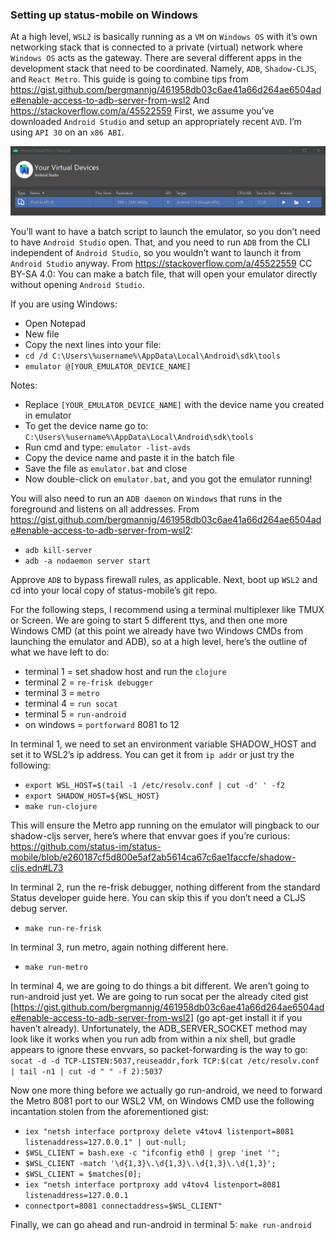 ### Setting up status-mobile on Windows

At a high level, `WSL2` is basically running as a `VM` on `Windows OS` with it’s own networking stack that is 
connected to a private (virtual) network where `Windows OS` acts as the gateway.
There are several different apps in the development stack that need to be coordinated. 
Namely, `ADB`, `Shadow-CLJS`, and `React Metro`.
This guide is going to combine tips from 
https://gist.github.com/bergmannjg/461958db03c6ae41a66d264ae6504ade#enable-access-to-adb-server-from-wsl2
And
https://stackoverflow.com/a/45522559
First, we assume you’ve downloaded `Android Studio` and setup an appropriately recent `AVD`. 
I’m using `API 30` on an `x86 ABI`. 

![images/windows-setup/avd-screenshot.png](images/windows-setup/avd-screenshot.png)

You’ll want to have a batch script to launch the emulator, so you don’t need to have `Android Studio` open. 
That, and you need to run `ADB` from the CLI independent of `Android Studio`, so you wouldn’t want to launch it 
from `Android Studio` anyway. From https://stackoverflow.com/a/45522559 CC BY-SA 4.0:
You can make a batch file, that will open your emulator directly without opening `Android Studio`. 

If you are using Windows:

- Open Notepad
- New file
- Copy the next lines into your file:
- `cd /d C:\Users\%username%\AppData\Local\Android\sdk\tools`
- `emulator @[YOUR_EMULATOR_DEVICE_NAME]`

Notes:
- Replace `[YOUR_EMULATOR_DEVICE_NAME]` with the device name you created in emulator
- To get the device name go to: `C:\Users\%username%\AppData\Local\Android\sdk\tools`
- Run cmd and type: `emulator -list-avds`
- Copy the device name and paste it in the batch file
- Save the file as `emulator.bat` and close
- Now double-click on `emulator.bat`, and you got the emulator running!

You will also need to run an `ADB daemon` on `Windows` that runs in the foreground and listens on all addresses. 
From https://gist.github.com/bergmannjg/461958db03c6ae41a66d264ae6504ade#enable-access-to-adb-server-from-wsl2:

- `adb kill-server`
- `adb -a nodaemon server start`

Approve `ADB` to bypass firewall rules, as applicable.
Next, boot up `WSL2` and cd into your local copy of status-mobile’s git repo.

For the following steps, I recommend using a terminal multiplexer like TMUX or Screen. 
We are going to start 5 different ttys, and then one more Windows CMD 
(at this point we already have two Windows CMDs from launching the emulator and ADB), 
so at a high level, here’s the outline of what we have left to do:

- terminal 1 = set shadow host and run the `clojure`
- terminal 2 = `re-frisk debugger`
- terminal 3 = `metro`
- terminal 4 = `run socat`
- terminal 5 = `run-android`
- on windows = `portforward` 8081 to 12

In terminal 1, we need to set an environment variable SHADOW_HOST and set it to WSL2’s ip address. 
You can get it from `ip addr` or just try the following:

- `export WSL_HOST=$(tail -1 /etc/resolv.conf | cut -d' ' -f2`
- `export SHADOW_HOST=${WSL_HOST}`
- `make run-clojure`

This will ensure the Metro app running on the emulator will pingback to our shadow-cljs server, 
here’s where that envvar goes if you’re curious: 
https://github.com/status-im/status-mobile/blob/e260187cf5d800e5af2ab5614ca67c6ae1faccfe/shadow-cljs.edn#L73

In terminal 2, run the re-frisk debugger, nothing different from the standard Status developer guide here. 
You can skip this if you don’t need a CLJS debug server.
- `make run-re-frisk`

In terminal 3, run metro, again nothing different here.
- `make run-metro`

In terminal 4, we are going to do things a bit different. We aren’t going to run-android just yet.
We are going to run socat per the already cited gist 
[https://gist.github.com/bergmannjg/461958db03c6ae41a66d264ae6504ade#enable-access-to-adb-server-from-wsl2] 
(go apt-get install it if you haven’t already). 
Unfortunately, the ADB_SERVER_SOCKET method may look like it works when you run adb from within a nix shell, 
but gradle appears to ignore these envvars, 
so packet-forwarding is the way to go:
`socat -d -d TCP-LISTEN:5037,reuseaddr,fork TCP:$(cat /etc/resolv.conf | tail -n1 | cut -d " " -f 2):5037`

Now one more thing before we actually go run-android, we need to forward the Metro 8081 port to our WSL2 VM, 
on Windows CMD use the following incantation stolen from the aforementioned gist:
- `iex "netsh interface portproxy delete v4tov4 listenport=8081 listenaddress=127.0.0.1" | out-null;`
- `$WSL_CLIENT = bash.exe -c "ifconfig eth0 | grep 'inet '";`
- `$WSL_CLIENT -match '\d{1,3}\.\d{1,3}\.\d{1,3}\.\d{1,3}';`
- `$WSL_CLIENT = $matches[0];`
- `iex "netsh interface portproxy add v4tov4 listenport=8081 listenaddress=127.0.0.1`
- `connectport=8081 connectaddress=$WSL_CLIENT"`

Finally, we can go ahead and run-android in terminal 5:
`make run-android`

